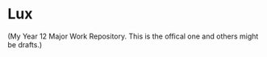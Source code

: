 # Lux 
(My Year 12 Major Work Repository. This is the offical one and others might be drafts.) 
                                                                                  


